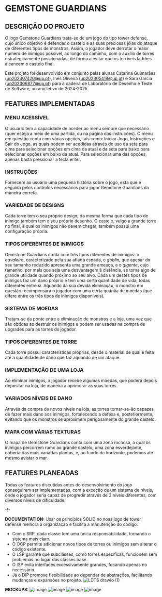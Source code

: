 # GEMSTONE GUARDIANS
## DESCRIÇÃO DO PROJETO
O jogo Gemstone Guardians trata-se de um jogo do tipo tower defense, cujo único objetivo  é defender o castelo e as suas preciosas jóias do ataque de diferentes tipos de monstros. Assim, o jogador deve derrotar o maior número de inimigos possível, ao longo do caminho, com o auxílio de torres estrategicamente posicionadas, de forma a evitar que os terríveis ladrões alcancem o castelo final.

Este projeto foi desenvolvido em conjunto pelas alunas Catarina Guimarães (up202307420@up.pt), Inês Oliveira (up202305418@up.pt) e Sara Garcia (up202306877@up.pt) para a cadeira de Laboratório de Desenho e Teste de Software, no ano letivo de 2024-2025.


## FEATURES IMPLEMENTADAS
### MENU ACESSÍVEL
O usuário tem a capacidade de aceder ao menu sempre que necessário (quer esteja a meio de uma partida, ou na página das instruções). O menu em questão conta com várias opções, tais como: Iniciar Jogo, Instruções e Sair do Jogo, as quais podem ser acedidas através do uso da seta para cima para selecionar opções em cima da atual e da seta para baixo para selecionar opções em baixo da atual. Para selecionar uma das opções, apenas basta pressionar a tecla enter.
### INSTRUÇÕES 
Fornecem ao usuário uma pequena história sobre o jogo, esta que é seguida pelos controlos necessários para jogar Gemstone Guardians da maneira correta.
### VARIEDADE DE DESIGNS 
Cada torre tem o seu próprio design; da mesma forma que cada tipo de inimigo também tem o seu próprio desenho. O castelo, vulgo a grande torre no final, à qual os inimigos não devem chegar, também possui uma configuração própria.
### TIPOS DIFERENTES DE INIMIGOS
Gemstone Guardians conta com três tipos diferentes de inimigos: o *cavaleiro*, caracterizado pela sua afiada espada, o *goblin*, que apesar do seu tamanho reduzido apresenta uma grande ameaça, e o *gigante*, cujo tamanho, por mais que seja uma desvantagem à distância, se torna algo de grande utilidade quando próximo ao seu alvo. Cada um destes tipos de inimigos faz um dano próprio e tem uma certa quantidade de vida, todas diferentes entre si. Aquando da sua devida eliminação, o monstro em questão recompensará o jogador com uma certa quantia de moedas (que difere entre os três tipos de inimigos disponíveis).
### SISTEMA DE MOEDAS
Tratam-se da ponte entre a eliminação de monstros e a loja, uma vez que são obtidas ao destruir os inimigos e podem ser usadas na compra de upgrades para as torres do jogador.
### TIPOS DIFERENTES DE TORRE
Cada torre possui características próprias, desde o material de qual é feita até a quantidade de dano que faz aquando de um ataque.
### IMPLEMENTAÇÃO DE UMA LOJA
Ao eliminar inimigos, o jogador recebe algumas moedas, que poderá depois depositar na loja, de maneira a aprimorar as suas torres.
### VARIADOS NÍVEIS DE DANO
Através da compra de novos níveis na loja, as torres tornar-se-ão capazes de fazer mais dano aos inimigos, fortalecendo a defesa e, posteriormente, evitando que os monstros se aproximem perigosamente do grande castelo.
### MAPA COM VÁRIAS TEXTURAS
O mapa de Gemstone Guardians conta com uma zona rochosa, a qual os inimigos percorrem rumo ao grande castelo, uma zona esverdejante, coberta das mais variadas plantas, e, ao fundo do horizonte, podemos até mesmo avistar o mar.

## FEATURES PLANEADAS
Todas as features discutidas antes do desenvolvimento do jogo conseguiram ser implementadas, com a exceção de um sistema de níveis, onde o jogador seria capaz de progredir através de 3 níveis diferentes, com diversos níveis de dificuldade.

-!-


**DOCUMENTATION:**
Usar os princípios SOLID no noss jogo de tower defense melhora a organização e facilita a manutenção do código. 
- Com o SRP, cada classe tem uma única responsabilidade, tornando o sistema mais claro.
- O OCP permite adicionar novos tipos de torres ou inimigos sem alterar o código existente.
- O LSP garante que subclasses, como torres específicas, funcionem sem problemas no lugar das classes base.
- O ISP evita interfaces excessivamente grandes, focando apenas no necessário.
- Já o DIP promove flexibilidade ao depender de abstrações, facilitando mudanças e expansões no projeto.
  ![LDTS drawio (1)](https://github.com/user-attachments/assets/ccce81fb-dc85-46ab-bd50-d2062c428379)

  
**MOCKUPS:**
![image](https://github.com/user-attachments/assets/9ef6f508-f019-4131-ba1b-40274a868b25)
![image](https://github.com/user-attachments/assets/b1eeef2e-a5be-4853-8a00-57d514041008)
![image](https://github.com/user-attachments/assets/c3575ff8-d877-4410-8e9d-54fd6dd809d1)
![image](https://github.com/user-attachments/assets/04333804-008e-4add-a657-3abf69c29c0e)




